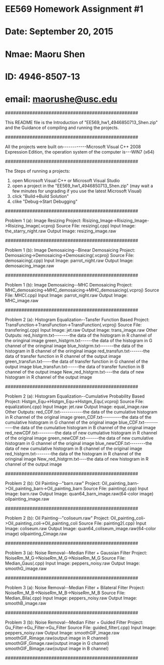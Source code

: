 # EE569 Homework Assignment #1
# Date:   September 20, 2015
# Nmae:   Maoru Shen
# ID:     4946-8507-13
# email:  maorushe@usc.edu
#################################################

This README file is the Introduction of "EE569_hw1_4946850713_Shen.zip" and 
                    the Guidance of compiling and running the projects.

#################################################

All the projects were built on------------Microsoft Visual C++ 2008 Expression Edition,
the operation system of the computer is---WIN7 (x64)

#################################################

The Steps of running a projects:
1) open Microsoft Visual C++ or Microsoft Visual Studio
2) open a project in the "EE569_hw1_4946850713_Shen.zip"
   (may wait a few minutes for ungrading if you use the latest Microsoft Visual)
3) click "Build->Build Solution" 
4) clike "Debug->Start Debugging"

#################################################
  
Problem 1 (a):   Image Resizing
Project:         Risizing_Image->Risizing_Image->Risizing_Image(.vcproj)
Source File:     resizing(.cpp)
Input Image:     the_starry_night.raw
Output Image:    resizing_image.raw 

#################################################
  
Problem 1 (b):   Image Demosaicing--Binear Demosaicing
Project:         Demosaicing->Demosaicing->Demosaicing(.vcproj)
Source File:     demosaicing(.cpp)
Input Image:     parrot_night.raw
Output Image:    demosaicing_image.raw 

#################################################
  
Problem 1 (b):   Image Demosaicing--MHC Demosaicing
Project:         MHC_demosaicing->MHC_demosaicing->MHC_demosaicing(.vcproj)
Source File:     MHC(.cpp)
Input Image:     parrot_night.raw
Output Image:    MHC_image.raw 

#################################################

  
Problem 2 (a):   Histogram Equalization--Tansfer Function Based
Project:         TransFunction->TransFunction->TransFunction(.vcproj)
Source File:     transfering(.cpp)
Input Image:     jet.raw
Output Image:    trans_image.raw 
Other Outputs:   red_histgrm.txt--------the data of the histogram in R channel of the oringinal image
                 green_histgrm.txt------the data of the histogram in G channel of the oringinal image
                 blue_histgrm.txt-------the data of the histogram in B channel of the oringinal image
                 red_transfun.txt-------the data of transfer function in R channel of the output image
                 green_transfun.txt-----the data of transfer function in G channel of the output image
                 blue_transfun.txt------the data of transfer function in B channel of the output image
                 New_red_histgrm.txt----the data of new histogram in R channel of the output image

#################################################

Problem 2 (a):   Histogram Equalization--Cumulative Probability Based
Project:         Histgm_Equ->Histgm_Equ->Histgm_Equ(.vcproj)
Source File:     equalization(.cpp)
Input Image:     jet.raw
Output Image:    equal_image.raw 
Other Outputs:   red_CDF.txt------------the data of the cumulative histogram in R channel of the original image
                 green_CDF.txt----------the data of the cumulative histogram in G channel of the original image
                 blue_CDF.txt-----------the data of the cumulative histogram in B channel of the original image
                 red_newCDF.txt---------the data of new cumulative histogram in R channel of the original image 
                 green_newCDF.txt-------the data of new cumulative histogram in G channel of the original image
                 blue_newCDF.txt--------the data of new cumulative histogram in B channel of the original image
                 red_histgrm.txt--------the data of the histogram in R channel of the oringinal image
                 New_red_histgrm.txt----the data of new histogram in R channel of the output image

#################################################

Problem 2 (b):   Oil Painting--"barn.raw"
Project:         Oil_painting_barn->Oil_painting_barn->Oil_painting_barn
Source File:     painting(.cpp)
Input Image:     barn.raw
Output Image:    quan64_barn_image.raw(64-color image)
                 oilpainting_image.raw

#################################################

Problem 2 (b):   Oil Painting--"coliseum.raw"
Project:         Oil_painting_coli->Oil_painting_coli->Oil_painting_coli
Source File:     painting2(.cpp)
Input Image:     coliseum.raw
Output Image:    quan64_coliseum_image.raw(64-color image)
                 oilpainting_Cimage.raw

#################################################

Problem 3 (a):   Noise Removal--Median Filter + Gaussian Filter
Project:         NoiseRm_M_G->NoiseRm_M_G->NoiseRm_M_G
Source File:     Median_Gaus(.cpp)
Input Image:     peppers_noisy.raw
Output Image:    smoothG_image.raw

#################################################

Problem 3 (a):   Noise Removal--Median Filter + Bilateral Filter
Project:         NoiseRm_M_B->NoiseRm_M_B->NoiseRm_M_B
Source File:     Median_Bila(.cpp)
Input Image:     peppers_noisy.raw
Output Image:    smoothB_image.raw

#################################################

Problem 3 (b):   Noise Removal--Median Filter + Guided Filter
Project:         Gu_Filter->Gu_Filter->Gu_Filter
Source File:     guided_filter(.cpp)
Input Image:     peppers_noisy.raw
Output Image:    smoothGIF_image.raw
                 smoothGIF_Rimage.raw(output image in R channel)
                 smoothGIF_Gimage.raw(output image in G channel)
                 smoothGIF_Bimage.raw(output image in B channel)

#################################################
